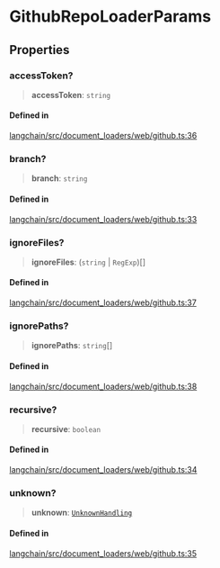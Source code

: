 GithubRepoLoaderParams
======================

Properties[](#properties "Direct link to Properties")
------------------------------------------------------

### accessToken?[](#accesstoken "Direct link to accessToken?")

> **accessToken**: `string`

#### Defined in[](#defined-in "Direct link to Defined in")

[langchain/src/document\_loaders/web/github.ts:36](https://github.com/hwchase17/langchainjs/blob/1c1274d/langchain/src/document_loaders/web/github.ts#L36)

### branch?[](#branch "Direct link to branch?")

> **branch**: `string`

#### Defined in[](#defined-in-1 "Direct link to Defined in")

[langchain/src/document\_loaders/web/github.ts:33](https://github.com/hwchase17/langchainjs/blob/1c1274d/langchain/src/document_loaders/web/github.ts#L33)

### ignoreFiles?[](#ignorefiles "Direct link to ignoreFiles?")

> **ignoreFiles**: (`string` | `RegExp`)\[\]

#### Defined in[](#defined-in-2 "Direct link to Defined in")

[langchain/src/document\_loaders/web/github.ts:37](https://github.com/hwchase17/langchainjs/blob/1c1274d/langchain/src/document_loaders/web/github.ts#L37)

### ignorePaths?[](#ignorepaths "Direct link to ignorePaths?")

> **ignorePaths**: `string`\[\]

#### Defined in[](#defined-in-3 "Direct link to Defined in")

[langchain/src/document\_loaders/web/github.ts:38](https://github.com/hwchase17/langchainjs/blob/1c1274d/langchain/src/document_loaders/web/github.ts#L38)

### recursive?[](#recursive "Direct link to recursive?")

> **recursive**: `boolean`

#### Defined in[](#defined-in-4 "Direct link to Defined in")

[langchain/src/document\_loaders/web/github.ts:34](https://github.com/hwchase17/langchainjs/blob/1c1274d/langchain/src/document_loaders/web/github.ts#L34)

### unknown?[](#unknown "Direct link to unknown?")

> **unknown**: [`UnknownHandling`](/docs/api/document_loaders_fs_directory/variables/UnknownHandling)

#### Defined in[](#defined-in-5 "Direct link to Defined in")

[langchain/src/document\_loaders/web/github.ts:35](https://github.com/hwchase17/langchainjs/blob/1c1274d/langchain/src/document_loaders/web/github.ts#L35)